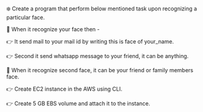 
❄️ Create a program that perform below mentioned task upon recognizing a particular face. 

📌 When it recognize your face then - 

👉 It send mail to your mail id by writing this is face of your_name. 

👉 Second it send whatsapp message to your friend, it can be anything. 

📌 When it recognize second  face, it can be your friend or family members face.

👉 Create EC2 instance in the AWS using CLI. 

👉 Create 5 GB EBS volume and attach it to the instance. 
